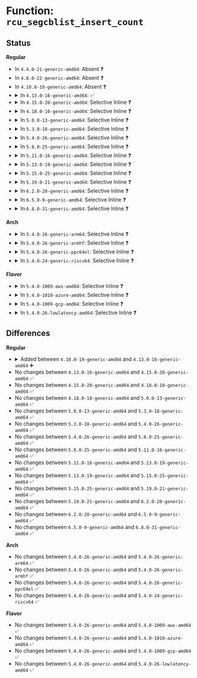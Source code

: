 # Function: <code>rcu_segcblist_insert_count</code>

## Status
<b>Regular</b>
<ul>
<li>
In <code>4.4.0-21-generic-amd64</code>: Absent ❓
</li>
<li>
In <code>4.8.0-22-generic-amd64</code>: Absent ❓
</li>
<li>
In <code>4.10.0-19-generic-amd64</code>: Absent ❓
</li>
<li>
<details>
<summary>In <code>4.13.0-16-generic-amd64</code>: ✅</summary>

```c
void rcu_segcblist_insert_count(struct rcu_segcblist * rsclp, struct rcu_cblist * rclp)
```

```json
{
  "name": "rcu_segcblist_insert_count",
  "collision_type": "Unique Global",
  "inline_type": "No",
  "funcs": [
    {
      "addr": 18446744071579857824,
      "name": "rcu_segcblist_insert_count",
      "external": true,
      "loc": "kernel/rcu/rcu_segcblist.c:332",
      "file": "kernel/rcu/rcu_segcblist.c",
      "inline": "seen, unknown",
      "caller_inline": [],
      "caller_func": [
        "kernel/rcu/srcutree.c:srcu_invoke_callbacks",
        "kernel/rcu/tree.c:rcutree_dead_cpu",
        "kernel/rcu/tree.c:rcu_process_callbacks"
      ]
    }
  ],
  "symbols": [
    {
      "addr": 18446744071579857824,
      "name": "rcu_segcblist_insert_count",
      "section": ".text",
      "bind": "STB_GLOBAL",
      "size": 47
    }
  ]
}
```
</details>
</li>
<li>
<details>
<summary>In <code>4.15.0-20-generic-amd64</code>: Selective Inline ❓</summary>

```c
void rcu_segcblist_insert_count(struct rcu_segcblist * rsclp, struct rcu_cblist * rclp)
```

```json
{
  "name": "rcu_segcblist_insert_count",
  "collision_type": "Unique Global",
  "inline_type": "Selective",
  "funcs": [
    {
      "addr": 18446744071579899186,
      "name": "rcu_segcblist_insert_count",
      "external": true,
      "loc": "kernel/rcu/rcu_segcblist.c:249",
      "file": "kernel/rcu/rcu_segcblist.c",
      "inline": "not declared, inlined",
      "caller_inline": [
        "kernel/rcu/rcu_segcblist.c:rcu_segcblist_merge"
      ],
      "caller_func": [
        "kernel/rcu/srcutree.c:srcu_invoke_callbacks",
        "kernel/rcu/tree.c:rcu_process_callbacks"
      ]
    }
  ],
  "symbols": [
    {
      "addr": 18446744071579898528,
      "name": "rcu_segcblist_insert_count",
      "section": ".text",
      "bind": "STB_GLOBAL",
      "size": 47
    }
  ]
}
```
</details>
</li>
<li>
<details>
<summary>In <code>4.18.0-10-generic-amd64</code>: Selective Inline ❓</summary>

```c
void rcu_segcblist_insert_count(struct rcu_segcblist * rsclp, struct rcu_cblist * rclp)
```

```json
{
  "name": "rcu_segcblist_insert_count",
  "collision_type": "Unique Global",
  "inline_type": "Selective",
  "funcs": [
    {
      "addr": 18446744071579933058,
      "name": "rcu_segcblist_insert_count",
      "external": true,
      "loc": "kernel/rcu/rcu_segcblist.c:249",
      "file": "kernel/rcu/rcu_segcblist.c",
      "inline": "not declared, inlined",
      "caller_inline": [
        "kernel/rcu/rcu_segcblist.c:rcu_segcblist_merge"
      ],
      "caller_func": [
        "kernel/rcu/srcutree.c:srcu_invoke_callbacks",
        "kernel/rcu/tree.c:rcu_process_callbacks"
      ]
    }
  ],
  "symbols": [
    {
      "addr": 18446744071579932464,
      "name": "rcu_segcblist_insert_count",
      "section": ".text",
      "bind": "STB_GLOBAL",
      "size": 47
    }
  ]
}
```
</details>
</li>
<li>
<details>
<summary>In <code>5.0.0-13-generic-amd64</code>: Selective Inline ❓</summary>

```c
void rcu_segcblist_insert_count(struct rcu_segcblist * rsclp, struct rcu_cblist * rclp)
```

```json
{
  "name": "rcu_segcblist_insert_count",
  "collision_type": "Unique Global",
  "inline_type": "Selective",
  "funcs": [
    {
      "addr": 18446744071579980114,
      "name": "rcu_segcblist_insert_count",
      "external": true,
      "loc": "kernel/rcu/rcu_segcblist.c:249",
      "file": "kernel/rcu/rcu_segcblist.c",
      "inline": "not declared, inlined",
      "caller_inline": [
        "kernel/rcu/rcu_segcblist.c:rcu_segcblist_merge"
      ],
      "caller_func": [
        "kernel/rcu/srcutree.c:srcu_invoke_callbacks",
        "kernel/rcu/tree.c:rcu_process_callbacks"
      ]
    }
  ],
  "symbols": [
    {
      "addr": 18446744071579979520,
      "name": "rcu_segcblist_insert_count",
      "section": ".text",
      "bind": "STB_GLOBAL",
      "size": 47
    }
  ]
}
```
</details>
</li>
<li>
<details>
<summary>In <code>5.3.0-18-generic-amd64</code>: Selective Inline ❓</summary>

```c
void rcu_segcblist_insert_count(struct rcu_segcblist * rsclp, struct rcu_cblist * rclp)
```

```json
{
  "name": "rcu_segcblist_insert_count",
  "collision_type": "Unique Global",
  "inline_type": "Selective",
  "funcs": [
    {
      "addr": 18446744071580020610,
      "name": "rcu_segcblist_insert_count",
      "external": true,
      "loc": "kernel/rcu/rcu_segcblist.c:236",
      "file": "kernel/rcu/rcu_segcblist.c",
      "inline": "not declared, inlined",
      "caller_inline": [
        "kernel/rcu/rcu_segcblist.c:rcu_segcblist_merge"
      ],
      "caller_func": [
        "kernel/rcu/srcutree.c:srcu_invoke_callbacks",
        "kernel/rcu/tree.c:rcu_core"
      ]
    }
  ],
  "symbols": [
    {
      "addr": 18446744071580020016,
      "name": "rcu_segcblist_insert_count",
      "section": ".text",
      "bind": "STB_GLOBAL",
      "size": 47
    }
  ]
}
```
</details>
</li>
<li>
<details>
<summary>In <code>5.4.0-26-generic-amd64</code>: Selective Inline ❓</summary>

```c
void rcu_segcblist_insert_count(struct rcu_segcblist * rsclp, struct rcu_cblist * rclp)
```

```json
{
  "name": "rcu_segcblist_insert_count",
  "collision_type": "Unique Global",
  "inline_type": "Selective",
  "funcs": [
    {
      "addr": 18446744071580071593,
      "name": "rcu_segcblist_insert_count",
      "external": true,
      "loc": "kernel/rcu/rcu_segcblist.c:361",
      "file": "kernel/rcu/rcu_segcblist.c",
      "inline": "not declared, inlined",
      "caller_inline": [
        "kernel/rcu/rcu_segcblist.c:rcu_segcblist_merge"
      ],
      "caller_func": [
        "kernel/rcu/srcutree.c:srcu_invoke_callbacks",
        "kernel/rcu/tree.c:rcu_do_batch"
      ]
    }
  ],
  "symbols": [
    {
      "addr": 18446744071580070928,
      "name": "rcu_segcblist_insert_count",
      "section": ".text",
      "bind": "STB_GLOBAL",
      "size": 59
    }
  ]
}
```
</details>
</li>
<li>
<details>
<summary>In <code>5.8.0-25-generic-amd64</code>: Selective Inline ❓</summary>

```c
void rcu_segcblist_insert_count(struct rcu_segcblist * rsclp, struct rcu_cblist * rclp)
```

```json
{
  "name": "rcu_segcblist_insert_count",
  "collision_type": "Unique Global",
  "inline_type": "Selective",
  "funcs": [
    {
      "addr": 18446744071580130187,
      "name": "rcu_segcblist_insert_count",
      "external": true,
      "loc": "kernel/rcu/rcu_segcblist.c:344",
      "file": "kernel/rcu/rcu_segcblist.c",
      "inline": "not declared, inlined",
      "caller_inline": [
        "kernel/rcu/rcu_segcblist.c:rcu_segcblist_merge"
      ],
      "caller_func": [
        "kernel/rcu/srcutree.c:srcu_invoke_callbacks",
        "kernel/rcu/tree.c:rcu_do_batch"
      ]
    }
  ],
  "symbols": [
    {
      "addr": 18446744071580129648,
      "name": "rcu_segcblist_insert_count",
      "section": ".text",
      "bind": "STB_GLOBAL",
      "size": 43
    }
  ]
}
```
</details>
</li>
<li>
<details>
<summary>In <code>5.11.0-16-generic-amd64</code>: Selective Inline ❓</summary>

```c
void rcu_segcblist_insert_count(struct rcu_segcblist * rsclp, struct rcu_cblist * rclp)
```

```json
{
  "name": "rcu_segcblist_insert_count",
  "collision_type": "Unique Global",
  "inline_type": "Selective",
  "funcs": [
    {
      "addr": 18446744071580108411,
      "name": "rcu_segcblist_insert_count",
      "external": true,
      "loc": "kernel/rcu/rcu_segcblist.c:344",
      "file": "kernel/rcu/rcu_segcblist.c",
      "inline": "not declared, inlined",
      "caller_inline": [
        "kernel/rcu/rcu_segcblist.c:rcu_segcblist_merge"
      ],
      "caller_func": [
        "kernel/rcu/srcutree.c:srcu_invoke_callbacks",
        "kernel/rcu/tree.c:rcu_do_batch"
      ]
    }
  ],
  "symbols": [
    {
      "addr": 18446744071580107840,
      "name": "rcu_segcblist_insert_count",
      "section": ".text",
      "bind": "STB_GLOBAL",
      "size": 43
    }
  ]
}
```
</details>
</li>
<li>
<details>
<summary>In <code>5.13.0-19-generic-amd64</code>: Selective Inline ❓</summary>

```c
void rcu_segcblist_insert_count(struct rcu_segcblist * rsclp, struct rcu_cblist * rclp)
```

```json
{
  "name": "rcu_segcblist_insert_count",
  "collision_type": "Unique Global",
  "inline_type": "Selective",
  "funcs": [
    {
      "addr": 18446744071580112236,
      "name": "rcu_segcblist_insert_count",
      "external": true,
      "loc": "kernel/rcu/rcu_segcblist.c:434",
      "file": "kernel/rcu/rcu_segcblist.c",
      "inline": "not declared, inlined",
      "caller_inline": [
        "kernel/rcu/rcu_segcblist.c:rcu_segcblist_merge",
        "kernel/rcu/rcu_segcblist.c:rcu_segcblist_merge"
      ],
      "caller_func": []
    }
  ],
  "symbols": [
    {
      "addr": 18446744071580111488,
      "name": "rcu_segcblist_insert_count",
      "section": ".text",
      "bind": "STB_GLOBAL",
      "size": 35
    }
  ]
}
```
</details>
</li>
<li>
<details>
<summary>In <code>5.15.0-25-generic-amd64</code>: Selective Inline ❓</summary>

```c
void rcu_segcblist_insert_count(struct rcu_segcblist * rsclp, struct rcu_cblist * rclp)
```

```json
{
  "name": "rcu_segcblist_insert_count",
  "collision_type": "Unique Global",
  "inline_type": "Selective",
  "funcs": [
    {
      "addr": 18446744071580254284,
      "name": "rcu_segcblist_insert_count",
      "external": true,
      "loc": "kernel/rcu/rcu_segcblist.c:434",
      "file": "kernel/rcu/rcu_segcblist.c",
      "inline": "not declared, inlined",
      "caller_inline": [
        "kernel/rcu/rcu_segcblist.c:rcu_segcblist_merge",
        "kernel/rcu/rcu_segcblist.c:rcu_segcblist_merge"
      ],
      "caller_func": []
    }
  ],
  "symbols": [
    {
      "addr": 18446744071580253136,
      "name": "rcu_segcblist_insert_count",
      "section": ".text",
      "bind": "STB_GLOBAL",
      "size": 35
    }
  ]
}
```
</details>
</li>
<li>
<details>
<summary>In <code>5.19.0-21-generic-amd64</code>: Selective Inline ❓</summary>

```c
void rcu_segcblist_insert_count(struct rcu_segcblist * rsclp, struct rcu_cblist * rclp)
```

```json
{
  "name": "rcu_segcblist_insert_count",
  "collision_type": "Unique Global",
  "inline_type": "Selective",
  "funcs": [
    {
      "addr": 18446744071580423084,
      "name": "rcu_segcblist_insert_count",
      "external": true,
      "loc": "kernel/rcu/rcu_segcblist.c:432",
      "file": "kernel/rcu/rcu_segcblist.c",
      "inline": "not declared, inlined",
      "caller_inline": [
        "kernel/rcu/rcu_segcblist.c:rcu_segcblist_merge",
        "kernel/rcu/rcu_segcblist.c:rcu_segcblist_merge"
      ],
      "caller_func": []
    }
  ],
  "symbols": [
    {
      "addr": 18446744071580421856,
      "name": "rcu_segcblist_insert_count",
      "section": ".text",
      "bind": "STB_GLOBAL",
      "size": 45
    }
  ]
}
```
</details>
</li>
<li>
<details>
<summary>In <code>6.2.0-20-generic-amd64</code>: Selective Inline ❓</summary>

```c
void rcu_segcblist_insert_count(struct rcu_segcblist * rsclp, struct rcu_cblist * rclp)
```

```json
{
  "name": "rcu_segcblist_insert_count",
  "collision_type": "Unique Global",
  "inline_type": "Selective",
  "funcs": [
    {
      "addr": 18446744071580663068,
      "name": "rcu_segcblist_insert_count",
      "external": true,
      "loc": "kernel/rcu/rcu_segcblist.c:432",
      "file": "kernel/rcu/rcu_segcblist.c",
      "inline": "not declared, inlined",
      "caller_inline": [
        "kernel/rcu/rcu_segcblist.c:rcu_segcblist_merge",
        "kernel/rcu/rcu_segcblist.c:rcu_segcblist_merge"
      ],
      "caller_func": []
    }
  ],
  "symbols": [
    {
      "addr": 18446744071580661760,
      "name": "rcu_segcblist_insert_count",
      "section": ".text",
      "bind": "STB_GLOBAL",
      "size": 45
    }
  ]
}
```
</details>
</li>
<li>
<details>
<summary>In <code>6.5.0-9-generic-amd64</code>: Selective Inline ❓</summary>

```c
void rcu_segcblist_insert_count(struct rcu_segcblist * rsclp, struct rcu_cblist * rclp)
```

```json
{
  "name": "rcu_segcblist_insert_count",
  "collision_type": "Unique Global",
  "inline_type": "Selective",
  "funcs": [
    {
      "addr": 18446744071580739260,
      "name": "rcu_segcblist_insert_count",
      "external": true,
      "loc": "kernel/rcu/rcu_segcblist.c:432",
      "file": "kernel/rcu/rcu_segcblist.c",
      "inline": "not declared, inlined",
      "caller_inline": [
        "kernel/rcu/rcu_segcblist.c:rcu_segcblist_merge",
        "kernel/rcu/rcu_segcblist.c:rcu_segcblist_merge"
      ],
      "caller_func": []
    }
  ],
  "symbols": [
    {
      "addr": 18446744071580737952,
      "name": "rcu_segcblist_insert_count",
      "section": ".text",
      "bind": "STB_GLOBAL",
      "size": 45
    }
  ]
}
```
</details>
</li>
<li>
<details>
<summary>In <code>6.8.0-31-generic-amd64</code>: Selective Inline ❓</summary>

```c
void rcu_segcblist_insert_count(struct rcu_segcblist * rsclp, struct rcu_cblist * rclp)
```

```json
{
  "name": "rcu_segcblist_insert_count",
  "collision_type": "Unique Global",
  "inline_type": "Selective",
  "funcs": [
    {
      "addr": 18446744071580824252,
      "name": "rcu_segcblist_insert_count",
      "external": true,
      "loc": "kernel/rcu/rcu_segcblist.c:432",
      "file": "kernel/rcu/rcu_segcblist.c",
      "inline": "not declared, inlined",
      "caller_inline": [
        "kernel/rcu/rcu_segcblist.c:rcu_segcblist_merge",
        "kernel/rcu/rcu_segcblist.c:rcu_segcblist_merge"
      ],
      "caller_func": []
    }
  ],
  "symbols": [
    {
      "addr": 18446744071580822944,
      "name": "rcu_segcblist_insert_count",
      "section": ".text",
      "bind": "STB_GLOBAL",
      "size": 30
    }
  ]
}
```
</details>
</li>
</ul>
<b>Arch</b>
<ul>
<li>
<details>
<summary>In <code>5.4.0-26-generic-arm64</code>: Selective Inline ❓</summary>

```c
void rcu_segcblist_insert_count(struct rcu_segcblist * rsclp, struct rcu_cblist * rclp)
```

```json
{
  "name": "rcu_segcblist_insert_count",
  "collision_type": "Unique Global",
  "inline_type": "Selective",
  "funcs": [
    {
      "addr": 18446603336491284776,
      "name": "rcu_segcblist_insert_count",
      "external": true,
      "loc": "kernel/rcu/rcu_segcblist.c:361",
      "file": "kernel/rcu/rcu_segcblist.c",
      "inline": "not declared, inlined",
      "caller_inline": [
        "kernel/rcu/rcu_segcblist.c:rcu_segcblist_merge"
      ],
      "caller_func": [
        "kernel/rcu/srcutree.c:srcu_invoke_callbacks",
        "kernel/rcu/tree.c:rcu_do_batch"
      ]
    }
  ],
  "symbols": [
    {
      "addr": 18446603336491283936,
      "name": "rcu_segcblist_insert_count",
      "section": ".text",
      "bind": "STB_GLOBAL",
      "size": 84
    }
  ]
}
```
</details>
</li>
<li>
<details>
<summary>In <code>5.4.0-26-generic-armhf</code>: Selective Inline ❓</summary>

```c
void rcu_segcblist_insert_count(struct rcu_segcblist * rsclp, struct rcu_cblist * rclp)
```

```json
{
  "name": "rcu_segcblist_insert_count",
  "collision_type": "Unique Global",
  "inline_type": "Selective",
  "funcs": [
    {
      "addr": 3225291856,
      "name": "rcu_segcblist_insert_count",
      "external": true,
      "loc": "kernel/rcu/rcu_segcblist.c:361",
      "file": "kernel/rcu/rcu_segcblist.c",
      "inline": "not declared, inlined",
      "caller_inline": [
        "kernel/rcu/rcu_segcblist.c:rcu_segcblist_merge"
      ],
      "caller_func": [
        "kernel/rcu/srcutree.c:srcu_invoke_callbacks",
        "kernel/rcu/tree.c:rcu_core"
      ]
    }
  ],
  "symbols": [
    {
      "addr": 3225290952,
      "name": "rcu_segcblist_insert_count",
      "section": ".text",
      "bind": "STB_GLOBAL",
      "size": 76
    }
  ]
}
```
</details>
</li>
<li>
<details>
<summary>In <code>5.4.0-26-generic-ppc64el</code>: Selective Inline ❓</summary>

```c
void rcu_segcblist_insert_count(struct rcu_segcblist * rsclp, struct rcu_cblist * rclp)
```

```json
{
  "name": "rcu_segcblist_insert_count",
  "collision_type": "Unique Global",
  "inline_type": "Selective",
  "funcs": [
    {
      "addr": 13835058055284189580,
      "name": "rcu_segcblist_insert_count",
      "external": true,
      "loc": "kernel/rcu/rcu_segcblist.c:361",
      "file": "kernel/rcu/rcu_segcblist.c",
      "inline": "not declared, inlined",
      "caller_inline": [
        "kernel/rcu/rcu_segcblist.c:rcu_segcblist_merge"
      ],
      "caller_func": [
        "kernel/rcu/srcutree.c:srcu_invoke_callbacks",
        "kernel/rcu/tree.c:rcu_core"
      ]
    }
  ],
  "symbols": [
    {
      "addr": 13835058055284188720,
      "name": "rcu_segcblist_insert_count",
      "section": ".text",
      "bind": "STB_GLOBAL",
      "size": 64
    }
  ]
}
```
</details>
</li>
<li>
<details>
<summary>In <code>5.4.0-24-generic-riscv64</code>: Selective Inline ❓</summary>

```c
void rcu_segcblist_insert_count(struct rcu_segcblist * rsclp, struct rcu_cblist * rclp)
```

```json
{
  "name": "rcu_segcblist_insert_count",
  "collision_type": "Unique Global",
  "inline_type": "Selective",
  "funcs": [
    {
      "addr": 18446743936271801750,
      "name": "rcu_segcblist_insert_count",
      "external": true,
      "loc": "kernel/rcu/rcu_segcblist.c:361",
      "file": "kernel/rcu/rcu_segcblist.c",
      "inline": "not declared, inlined",
      "caller_inline": [
        "kernel/rcu/rcu_segcblist.c:rcu_segcblist_merge"
      ],
      "caller_func": [
        "kernel/rcu/srcutree.c:srcu_invoke_callbacks",
        "kernel/rcu/tree.c:rcu_core"
      ]
    }
  ],
  "symbols": [
    {
      "addr": 18446743936271801106,
      "name": "rcu_segcblist_insert_count",
      "section": ".text",
      "bind": "STB_GLOBAL",
      "size": 78
    }
  ]
}
```
</details>
</li>
</ul>
<b>Flavor</b>
<ul>
<li>
<details>
<summary>In <code>5.4.0-1009-aws-amd64</code>: Selective Inline ❓</summary>

```c
void rcu_segcblist_insert_count(struct rcu_segcblist * rsclp, struct rcu_cblist * rclp)
```

```json
{
  "name": "rcu_segcblist_insert_count",
  "collision_type": "Unique Global",
  "inline_type": "Selective",
  "funcs": [
    {
      "addr": 18446744071580040329,
      "name": "rcu_segcblist_insert_count",
      "external": true,
      "loc": "kernel/rcu/rcu_segcblist.c:361",
      "file": "kernel/rcu/rcu_segcblist.c",
      "inline": "not declared, inlined",
      "caller_inline": [
        "kernel/rcu/rcu_segcblist.c:rcu_segcblist_merge"
      ],
      "caller_func": [
        "kernel/rcu/srcutree.c:srcu_invoke_callbacks",
        "kernel/rcu/tree.c:rcu_do_batch"
      ]
    }
  ],
  "symbols": [
    {
      "addr": 18446744071580039664,
      "name": "rcu_segcblist_insert_count",
      "section": ".text",
      "bind": "STB_GLOBAL",
      "size": 59
    }
  ]
}
```
</details>
</li>
<li>
<details>
<summary>In <code>5.4.0-1010-azure-amd64</code>: Selective Inline ❓</summary>

```c
void rcu_segcblist_insert_count(struct rcu_segcblist * rsclp, struct rcu_cblist * rclp)
```

```json
{
  "name": "rcu_segcblist_insert_count",
  "collision_type": "Unique Global",
  "inline_type": "Selective",
  "funcs": [
    {
      "addr": 18446744071579985655,
      "name": "rcu_segcblist_insert_count",
      "external": true,
      "loc": "kernel/rcu/rcu_segcblist.c:361",
      "file": "kernel/rcu/rcu_segcblist.c",
      "inline": "not declared, inlined",
      "caller_inline": [
        "kernel/rcu/rcu_segcblist.c:rcu_segcblist_merge"
      ],
      "caller_func": [
        "kernel/rcu/srcutree.c:srcu_invoke_callbacks",
        "kernel/rcu/tree.c:rcu_do_batch"
      ]
    }
  ],
  "symbols": [
    {
      "addr": 18446744071579985024,
      "name": "rcu_segcblist_insert_count",
      "section": ".text",
      "bind": "STB_GLOBAL",
      "size": 44
    }
  ]
}
```
</details>
</li>
<li>
<details>
<summary>In <code>5.4.0-1009-gcp-amd64</code>: Selective Inline ❓</summary>

```c
void rcu_segcblist_insert_count(struct rcu_segcblist * rsclp, struct rcu_cblist * rclp)
```

```json
{
  "name": "rcu_segcblist_insert_count",
  "collision_type": "Unique Global",
  "inline_type": "Selective",
  "funcs": [
    {
      "addr": 18446744071580031865,
      "name": "rcu_segcblist_insert_count",
      "external": true,
      "loc": "kernel/rcu/rcu_segcblist.c:361",
      "file": "kernel/rcu/rcu_segcblist.c",
      "inline": "not declared, inlined",
      "caller_inline": [
        "kernel/rcu/rcu_segcblist.c:rcu_segcblist_merge"
      ],
      "caller_func": [
        "kernel/rcu/srcutree.c:srcu_invoke_callbacks",
        "kernel/rcu/tree.c:rcu_do_batch"
      ]
    }
  ],
  "symbols": [
    {
      "addr": 18446744071580031200,
      "name": "rcu_segcblist_insert_count",
      "section": ".text",
      "bind": "STB_GLOBAL",
      "size": 59
    }
  ]
}
```
</details>
</li>
<li>
<details>
<summary>In <code>5.4.0-26-lowlatency-amd64</code>: Selective Inline ❓</summary>

```c
void rcu_segcblist_insert_count(struct rcu_segcblist * rsclp, struct rcu_cblist * rclp)
```

```json
{
  "name": "rcu_segcblist_insert_count",
  "collision_type": "Unique Global",
  "inline_type": "Selective",
  "funcs": [
    {
      "addr": 18446744071580082569,
      "name": "rcu_segcblist_insert_count",
      "external": true,
      "loc": "kernel/rcu/rcu_segcblist.c:361",
      "file": "kernel/rcu/rcu_segcblist.c",
      "inline": "not declared, inlined",
      "caller_inline": [
        "kernel/rcu/rcu_segcblist.c:rcu_segcblist_merge"
      ],
      "caller_func": [
        "kernel/rcu/srcutree.c:srcu_invoke_callbacks",
        "kernel/rcu/tree.c:rcu_do_batch"
      ]
    }
  ],
  "symbols": [
    {
      "addr": 18446744071580081904,
      "name": "rcu_segcblist_insert_count",
      "section": ".text",
      "bind": "STB_GLOBAL",
      "size": 59
    }
  ]
}
```
</details>
</li>
</ul>

## Differences
<b>Regular</b>
<ul>
<li>
<details>
<summary>Added between <code>4.10.0-19-generic-amd64</code> and <code>4.13.0-16-generic-amd64</code> ➕</summary>

```c
void rcu_segcblist_insert_count(struct rcu_segcblist * rsclp, struct rcu_cblist * rclp)
```
</details>
</li>
<li>
No changes between <code>4.13.0-16-generic-amd64</code> and <code>4.15.0-20-generic-amd64</code> ✅
</li>
<li>
No changes between <code>4.15.0-20-generic-amd64</code> and <code>4.18.0-10-generic-amd64</code> ✅
</li>
<li>
No changes between <code>4.18.0-10-generic-amd64</code> and <code>5.0.0-13-generic-amd64</code> ✅
</li>
<li>
No changes between <code>5.0.0-13-generic-amd64</code> and <code>5.3.0-18-generic-amd64</code> ✅
</li>
<li>
No changes between <code>5.3.0-18-generic-amd64</code> and <code>5.4.0-26-generic-amd64</code> ✅
</li>
<li>
No changes between <code>5.4.0-26-generic-amd64</code> and <code>5.8.0-25-generic-amd64</code> ✅
</li>
<li>
No changes between <code>5.8.0-25-generic-amd64</code> and <code>5.11.0-16-generic-amd64</code> ✅
</li>
<li>
No changes between <code>5.11.0-16-generic-amd64</code> and <code>5.13.0-19-generic-amd64</code> ✅
</li>
<li>
No changes between <code>5.13.0-19-generic-amd64</code> and <code>5.15.0-25-generic-amd64</code> ✅
</li>
<li>
No changes between <code>5.15.0-25-generic-amd64</code> and <code>5.19.0-21-generic-amd64</code> ✅
</li>
<li>
No changes between <code>5.19.0-21-generic-amd64</code> and <code>6.2.0-20-generic-amd64</code> ✅
</li>
<li>
No changes between <code>6.2.0-20-generic-amd64</code> and <code>6.5.0-9-generic-amd64</code> ✅
</li>
<li>
No changes between <code>6.5.0-9-generic-amd64</code> and <code>6.8.0-31-generic-amd64</code> ✅
</li>
</ul>
<b>Arch</b>
<ul>
<li>
No changes between <code>5.4.0-26-generic-amd64</code> and <code>5.4.0-26-generic-arm64</code> ✅
</li>
<li>
No changes between <code>5.4.0-26-generic-amd64</code> and <code>5.4.0-26-generic-armhf</code> ✅
</li>
<li>
No changes between <code>5.4.0-26-generic-amd64</code> and <code>5.4.0-26-generic-ppc64el</code> ✅
</li>
<li>
No changes between <code>5.4.0-26-generic-amd64</code> and <code>5.4.0-24-generic-riscv64</code> ✅
</li>
</ul>
<b>Flavor</b>
<ul>
<li>
No changes between <code>5.4.0-26-generic-amd64</code> and <code>5.4.0-1009-aws-amd64</code> ✅
</li>
<li>
No changes between <code>5.4.0-26-generic-amd64</code> and <code>5.4.0-1010-azure-amd64</code> ✅
</li>
<li>
No changes between <code>5.4.0-26-generic-amd64</code> and <code>5.4.0-1009-gcp-amd64</code> ✅
</li>
<li>
No changes between <code>5.4.0-26-generic-amd64</code> and <code>5.4.0-26-lowlatency-amd64</code> ✅
</li>
</ul>
